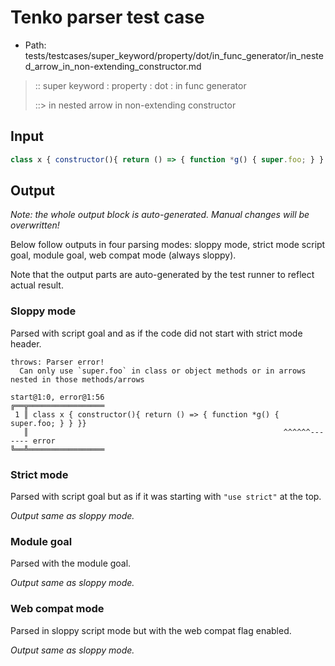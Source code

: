 # Tenko parser test case

- Path: tests/testcases/super_keyword/property/dot/in_func_generator/in_nested_arrow_in_non-extending_constructor.md

> :: super keyword : property : dot : in func generator
>
> ::> in nested arrow in non-extending constructor

## Input

`````js
class x { constructor(){ return () => { function *g() { super.foo; } } }}
`````

## Output

_Note: the whole output block is auto-generated. Manual changes will be overwritten!_

Below follow outputs in four parsing modes: sloppy mode, strict mode script goal, module goal, web compat mode (always sloppy).

Note that the output parts are auto-generated by the test runner to reflect actual result.

### Sloppy mode

Parsed with script goal and as if the code did not start with strict mode header.

`````
throws: Parser error!
  Can only use `super.foo` in class or object methods or in arrows nested in those methods/arrows

start@1:0, error@1:56
╔══╦═════════════════
 1 ║ class x { constructor(){ return () => { function *g() { super.foo; } } }}
   ║                                                         ^^^^^^------- error
╚══╩═════════════════

`````

### Strict mode

Parsed with script goal but as if it was starting with `"use strict"` at the top.

_Output same as sloppy mode._

### Module goal

Parsed with the module goal.

_Output same as sloppy mode._

### Web compat mode

Parsed in sloppy script mode but with the web compat flag enabled.

_Output same as sloppy mode._
